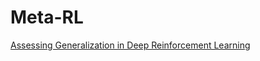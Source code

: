 # Meta-RL

[Assessing Generalization in Deep Reinforcement Learning](https://arxiv.org/pdf/1810.12282.pdf)
